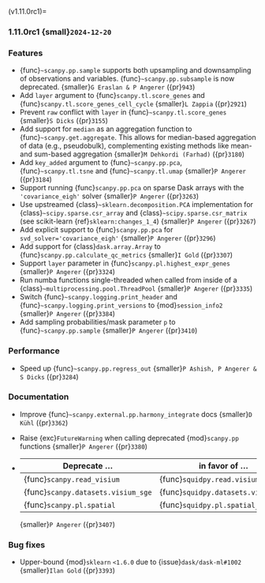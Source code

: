 (v1.11.0rc1)=
### 1.11.0rc1 {small}`2024-12-20`

### Features

- {func}`~scanpy.pp.sample` supports both upsampling and downsampling of observations and variables. {func}`~scanpy.pp.subsample` is now deprecated. {smaller}`G Eraslan & P Angerer` ({pr}`943`)
- Add `layer` argument to {func}`scanpy.tl.score_genes` and {func}`scanpy.tl.score_genes_cell_cycle` {smaller}`L Zappia` ({pr}`2921`)
- Prevent `raw` conflict with `layer` in {func}`~scanpy.tl.score_genes` {smaller}`S Dicks` ({pr}`3155`)
- Add support for `median` as an aggregation function to {func}`~scanpy.get.aggregate`. This allows for median-based aggregation of data (e.g., pseudobulk), complementing existing methods like mean- and sum-based aggregation {smaller}`M Dehkordi (Farhad)` ({pr}`3180`)
- Add `key_added` argument to {func}`~scanpy.pp.pca`, {func}`~scanpy.tl.tsne` and {func}`~scanpy.tl.umap` {smaller}`P Angerer` ({pr}`3184`)
- Support running {func}`scanpy.pp.pca` on sparse Dask arrays with the `'covariance_eigh'` solver {smaller}`P Angerer` ({pr}`3263`)
- Use upstreamed {class}`~sklearn.decomposition.PCA` implementation for {class}`~scipy.sparse.csr_array` and {class}`~scipy.sparse.csr_matrix` (see scikit-learn {ref}`sklearn:changes_1_4`) {smaller}`P Angerer` ({pr}`3267`)
- Add explicit support to {func}`scanpy.pp.pca` for `svd_solver='covariance_eigh'` {smaller}`P Angerer` ({pr}`3296`)
- Add support for {class}`dask.array.Array` to {func}`scanpy.pp.calculate_qc_metrics` {smaller}`I Gold` ({pr}`3307`)
- Support `layer` parameter in {func}`scanpy.pl.highest_expr_genes` {smaller}`P Angerer` ({pr}`3324`)
- Run numba functions single-threaded when called from inside of a {class}`~multiprocessing.pool.ThreadPool` {smaller}`P Angerer` ({pr}`3335`)
- Switch {func}`~scanpy.logging.print_header` and {func}`~scanpy.logging.print_versions` to {mod}`session_info2` {smaller}`P Angerer` ({pr}`3384`)
- Add sampling probabilities/mask parameter `p` to {func}`~scanpy.pp.sample` {smaller}`P Angerer` ({pr}`3410`)

### Performance

- Speed up {func}`~scanpy.pp.regress_out` {smaller}`P Ashish, P Angerer & S Dicks` ({pr}`3284`)

### Documentation

- Improve {func}`~scanpy.external.pp.harmony_integrate` docs {smaller}`D Kühl` ({pr}`3362`)
- Raise {exc}`FutureWarning` when calling deprecated {mod}`scanpy.pp` functions {smaller}`P Angerer` ({pr}`3380`)
- | Deprecate … | in favor of … |
  | --- | --- |
  | {func}`scanpy.read_visium` | {func}`squidpy.read.visium` |
  | {func}`scanpy.datasets.visium_sge` | {func}`squidpy.datasets.visium` |
  | {func}`scanpy.pl.spatial` | {func}`squidpy.pl.spatial_scatter` |

  {smaller}`P Angerer` ({pr}`3407`)

### Bug fixes

- Upper-bound {mod}`sklearn` `<1.6.0` due to {issue}`dask/dask-ml#1002` {smaller}`Ilan Gold` ({pr}`3393`)
